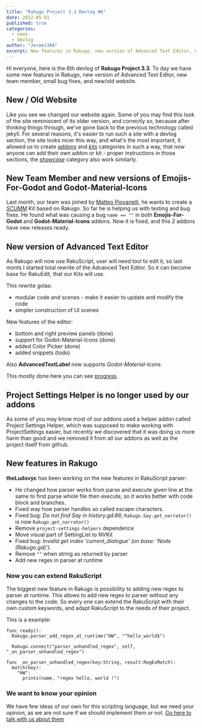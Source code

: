 ```yaml
---
title: "Rakugo Project 3.3 Devlog #6"
date: 2022-05-01
published: true
categories:
  - news
  - devlog
author: "Jeremi360"
excerpt: New features in Rakugo, new version of Advanced Text Editor, new team member and more.
---
```


Hi everyone, here is the 6th devlog of **Rakugo Project 3.3**.
To day we have some new features in Rakugo, new version of Advanced Text Editor, 
new team member, small bug fixes, and new/old website.

## New / Old Website

Like you see we changed our website again.
Some of you may find this look of the site reminiscent of its older version, and correctly so,
because after thinking things through, we've gone back to the previous technology called jekyll. 
For several reasons, it's easier to run such a site with a devlog section, the site looks nicer this way,
and what's the most important, it allowed us to create 
[*addons*](/addons/add-your-addon) and [*kits*](/kits/add-your-kit) categories in such a way, 
that now anyone can add their own addon or kit - proper instructions in those sections, 
the [*showcase*]() category also work similarly.

## New Team Member and new versions of Emojis-For-Godot and Godot-Material-Icons

Last month, our team was joined by [Matteo Piovanelli](https://github.com/MatteoPiovanelli-Laser), 
he wants to create a *[SCUMM](https://www.wikiwand.com/en/SCUMM) Kit* based on Rakugo. 
So far he is helping us with testing and bug fixes.
He found what was causing a bug `name == ""` in both **Emojis-For-Godot** and **Godot-Material-Icons** addons.
Now it is fixed, and this 2 addons have new releases ready.

## New version of Advanced Text Editor

As Rakugo will now use RakuScript, user will need tool to edit it, 
so last monts I started total rewrite of the Advanced Text Editor.
So it can become base for RakuEdit, that our Kits will use.

This rewrite golas:
- modular code and scenes - make it easier to update and modify the code
- simpler construction of UI scenes

New features of the editor:
- bottom and right preview panels (done)
- support for Godot-Material-Icons (done)
- added Color Picker (done)
- added snippets (todo)

Also **AdvancedTextLabel** now supports *Godot-Material-Icons*.

This mostly done here you can see [progress](https://github.com/rakugoteam/AdvancedText/milestone/2).

## Project Settings Helper is no longer used by our addons

As some of you may know most of our addons used a helper addon called Project Settings Helper,
which was supposed to make working with ProjectSettings easier, 
but recently we discovered that it was doing us more harm than good 
and we removed it from all our addons as well as the project itself from github.

## New features in Rakugo

**theLudovyc** has been working on the new features in RakuScript parser:

- He changed how parser works from parse and execute given line at the same 
  to first parse whole file then execute, so it works better with code block and branches.
- Fixed way how parser handles so called escape characters.
- Fixed bug: *Do not find Say in history.gd:86*; 
  `Rakugo.Say.get_narrator()` is now `Rakugo.get_narrator()`
- Remove `project-settings-helpers` dependence
- Move visual part of SettingList to NVKit
- Fixed bug: *Invalid get index 'current_dialogue' (on base: 'Node (Rakugo.gd)').*
- Remove `""` when string as returned by parser
- Add new regex in parser at runtime

### Now you can extend RakuScript 

The biggest new feature in Rakugo is possibility to adding new regex to parser at runtime.
This allows to add new regex to parser without any changes to the code.
So every one can extend the RakuScript with their own custom keywords, 
and adapt RakuScript to the needs of their project.

This is a example:
```gdscript
func ready():
  Rakugo.parser_add_regex_at_runtime("HW", "^hello_world$")
	
  Rakugo.connect("parser_unhandled_regex", self, "_on_parser_unhandled_regex")

func _on_parser_unhandled_regex(key:String, result:RegExMatch):
  match(key):
    "HW":
      prints(name, "regex hello, world !")
```

### We want to know your opinion 

We have few ideas of our own for this scripting language, 
but we need your opinion, as we are not sure if we should implement them or not.
[Go here to talk with us about them](https://github.com/rakugoteam/Rakugo-Dialogue-System/issues?q=is%3Aopen+is%3Aissue+label%3Adiscussion)


